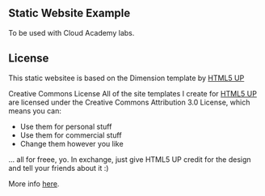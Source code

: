 Static Website Example
----------------------

To be used with Cloud Academy labs.


License
----------------------

This static websitee is based on the Dimension template by [HTML5 UP](https://html5up.net/)

Creative Commons License
All of the site templates I create for [HTML5 UP](https://html5up.net/) are licensed under the Creative Commons Attribution 3.0 License, which means you can:
 - Use them for personal stuff
 - Use them for commercial stuff
 - Change them however you like


... all for freee, yo. In exchange, just give HTML5 UP credit for the design and tell your friends about it :)

More info [here](https://html5up.net/license).
